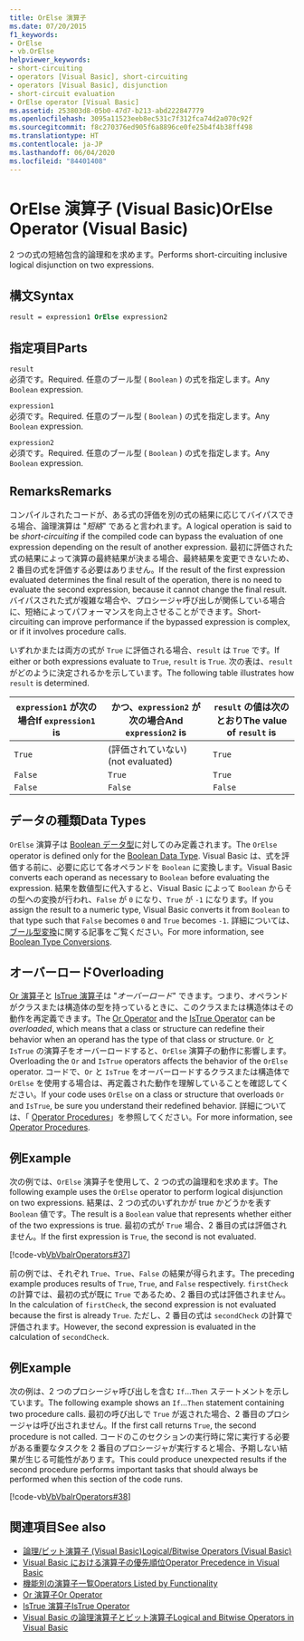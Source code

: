 ```yaml
---
title: OrElse 演算子
ms.date: 07/20/2015
f1_keywords:
- OrElse
- vb.OrElse
helpviewer_keywords:
- short-circuiting
- operators [Visual Basic], short-circuiting
- operators [Visual Basic], disjunction
- short-circuit evaluation
- OrElse operator [Visual Basic]
ms.assetid: 253803d8-05b0-47d7-b213-abd222847779
ms.openlocfilehash: 3095a11523eeb8ec531c7f312fca74d2a070c92f
ms.sourcegitcommit: f8c270376ed905f6a8896ce0fe25b4f4b38ff498
ms.translationtype: HT
ms.contentlocale: ja-JP
ms.lasthandoff: 06/04/2020
ms.locfileid: "84401408"
---
```

# <a name="orelse-operator-visual-basic"></a><span data-ttu-id="68ba6-102">OrElse 演算子 (Visual Basic)</span><span class="sxs-lookup"><span data-stu-id="68ba6-102">OrElse Operator (Visual Basic)</span></span>
<span data-ttu-id="68ba6-103">2 つの式の短絡包含的論理和を求めます。</span><span class="sxs-lookup"><span data-stu-id="68ba6-103">Performs short-circuiting inclusive logical disjunction on two expressions.</span></span>  
  
## <a name="syntax"></a><span data-ttu-id="68ba6-104">構文</span><span class="sxs-lookup"><span data-stu-id="68ba6-104">Syntax</span></span>  
  
```vb
result = expression1 OrElse expression2  
```  
  
## <a name="parts"></a><span data-ttu-id="68ba6-105">指定項目</span><span class="sxs-lookup"><span data-stu-id="68ba6-105">Parts</span></span>  
 `result`  
 <span data-ttu-id="68ba6-106">必須です。</span><span class="sxs-lookup"><span data-stu-id="68ba6-106">Required.</span></span> <span data-ttu-id="68ba6-107">任意のブール型 ( `Boolean` ) の式を指定します。</span><span class="sxs-lookup"><span data-stu-id="68ba6-107">Any `Boolean` expression.</span></span>  
  
 `expression1`  
 <span data-ttu-id="68ba6-108">必須です。</span><span class="sxs-lookup"><span data-stu-id="68ba6-108">Required.</span></span> <span data-ttu-id="68ba6-109">任意のブール型 ( `Boolean` ) の式を指定します。</span><span class="sxs-lookup"><span data-stu-id="68ba6-109">Any `Boolean` expression.</span></span>  
  
 `expression2`  
 <span data-ttu-id="68ba6-110">必須です。</span><span class="sxs-lookup"><span data-stu-id="68ba6-110">Required.</span></span> <span data-ttu-id="68ba6-111">任意のブール型 ( `Boolean` ) の式を指定します。</span><span class="sxs-lookup"><span data-stu-id="68ba6-111">Any `Boolean` expression.</span></span>  
  
## <a name="remarks"></a><span data-ttu-id="68ba6-112">Remarks</span><span class="sxs-lookup"><span data-stu-id="68ba6-112">Remarks</span></span>  
 <span data-ttu-id="68ba6-113">コンパイルされたコードが、ある式の評価を別の式の結果に応じてバイパスできる場合、論理演算は "*短絡*" であると言われます。</span><span class="sxs-lookup"><span data-stu-id="68ba6-113">A logical operation is said to be *short-circuiting* if the compiled code can bypass the evaluation of one expression depending on the result of another expression.</span></span> <span data-ttu-id="68ba6-114">最初に評価された式の結果によって演算の最終結果が決まる場合、最終結果を変更できないため、2 番目の式を評価する必要はありません。</span><span class="sxs-lookup"><span data-stu-id="68ba6-114">If the result of the first expression evaluated determines the final result of the operation, there is no need to evaluate the second expression, because it cannot change the final result.</span></span> <span data-ttu-id="68ba6-115">バイパスされた式が複雑な場合や、プロシージャ呼び出しが関係している場合に、短絡によってパフォーマンスを向上させることができます。</span><span class="sxs-lookup"><span data-stu-id="68ba6-115">Short-circuiting can improve performance if the bypassed expression is complex, or if it involves procedure calls.</span></span>  
  
 <span data-ttu-id="68ba6-116">いずれかまたは両方の式が `True` に評価される場合、`result` は `True` です。</span><span class="sxs-lookup"><span data-stu-id="68ba6-116">If either or both expressions evaluate to `True`, `result` is `True`.</span></span> <span data-ttu-id="68ba6-117">次の表は、`result` がどのように決定されるかを示しています。</span><span class="sxs-lookup"><span data-stu-id="68ba6-117">The following table illustrates how `result` is determined.</span></span>  
  
|<span data-ttu-id="68ba6-118">`expression1` が次の場合</span><span class="sxs-lookup"><span data-stu-id="68ba6-118">If `expression1` is</span></span>|<span data-ttu-id="68ba6-119">かつ、`expression2` が次の場合</span><span class="sxs-lookup"><span data-stu-id="68ba6-119">And `expression2` is</span></span>|<span data-ttu-id="68ba6-120">`result` の値は次のとおり</span><span class="sxs-lookup"><span data-stu-id="68ba6-120">The value of `result` is</span></span>|  
|-------------------------|--------------------------|------------------------------|  
|`True`|<span data-ttu-id="68ba6-121">(評価されていない)</span><span class="sxs-lookup"><span data-stu-id="68ba6-121">(not evaluated)</span></span>|`True`|  
|`False`|`True`|`True`|  
|`False`|`False`|`False`|  
  
## <a name="data-types"></a><span data-ttu-id="68ba6-122">データの種類</span><span class="sxs-lookup"><span data-stu-id="68ba6-122">Data Types</span></span>  
 <span data-ttu-id="68ba6-123">`OrElse` 演算子は [Boolean データ型](../data-types/boolean-data-type.md)に対してのみ定義されます。</span><span class="sxs-lookup"><span data-stu-id="68ba6-123">The `OrElse` operator is defined only for the [Boolean Data Type](../data-types/boolean-data-type.md).</span></span> <span data-ttu-id="68ba6-124">Visual Basic は、式を評価する前に、必要に応じて各オペランドを `Boolean` に変換します。</span><span class="sxs-lookup"><span data-stu-id="68ba6-124">Visual Basic converts each operand as necessary to `Boolean` before evaluating the expression.</span></span> <span data-ttu-id="68ba6-125">結果を数値型に代入すると、Visual Basic によって `Boolean` からその型への変換が行われ、`False` が `0` になり、`True` が `-1` になります。</span><span class="sxs-lookup"><span data-stu-id="68ba6-125">If you assign the result to a numeric type, Visual Basic converts it from `Boolean` to that type such that `False` becomes `0` and `True` becomes `-1`.</span></span>
<span data-ttu-id="68ba6-126">詳細については、[ブール型変換](../data-types/boolean-data-type.md#type-conversions)に関する記事をご覧ください。</span><span class="sxs-lookup"><span data-stu-id="68ba6-126">For more information, see [Boolean Type Conversions](../data-types/boolean-data-type.md#type-conversions).</span></span>
  
## <a name="overloading"></a><span data-ttu-id="68ba6-127">オーバーロード</span><span class="sxs-lookup"><span data-stu-id="68ba6-127">Overloading</span></span>  
 <span data-ttu-id="68ba6-128">[Or 演算子](or-operator.md)と [IsTrue 演算子](istrue-operator.md)は "*オーバーロード*" できます。つまり、オペランドがクラスまたは構造体の型を持っているときに、このクラスまたは構造体はその動作を再定義できます。</span><span class="sxs-lookup"><span data-stu-id="68ba6-128">The [Or Operator](or-operator.md) and the [IsTrue Operator](istrue-operator.md) can be *overloaded*, which means that a class or structure can redefine their behavior when an operand has the type of that class or structure.</span></span> <span data-ttu-id="68ba6-129">`Or` と `IsTrue` の演算子をオーバーロードすると、`OrElse` 演算子の動作に影響します。</span><span class="sxs-lookup"><span data-stu-id="68ba6-129">Overloading the `Or` and `IsTrue` operators affects the behavior of the `OrElse` operator.</span></span> <span data-ttu-id="68ba6-130">コードで、`Or` と `IsTrue` をオーバーロードするクラスまたは構造体で `OrElse` を使用する場合は、再定義された動作を理解していることを確認してください。</span><span class="sxs-lookup"><span data-stu-id="68ba6-130">If your code uses `OrElse` on a class or structure that overloads `Or` and `IsTrue`, be sure you understand their redefined behavior.</span></span> <span data-ttu-id="68ba6-131">詳細については、「 [Operator Procedures](../../programming-guide/language-features/procedures/operator-procedures.md)」を参照してください。</span><span class="sxs-lookup"><span data-stu-id="68ba6-131">For more information, see [Operator Procedures](../../programming-guide/language-features/procedures/operator-procedures.md).</span></span>  
  
## <a name="example"></a><span data-ttu-id="68ba6-132">例</span><span class="sxs-lookup"><span data-stu-id="68ba6-132">Example</span></span>  
 <span data-ttu-id="68ba6-133">次の例では、`OrElse` 演算子を使用して、2 つの式の論理和を求めます。</span><span class="sxs-lookup"><span data-stu-id="68ba6-133">The following example uses the `OrElse` operator to perform logical disjunction on two expressions.</span></span> <span data-ttu-id="68ba6-134">結果は、2 つの式のいずれかが true かどうかを表す `Boolean` 値です。</span><span class="sxs-lookup"><span data-stu-id="68ba6-134">The result is a `Boolean` value that represents whether either of the two expressions is true.</span></span> <span data-ttu-id="68ba6-135">最初の式が `True` 場合、2 番目の式は評価されません。</span><span class="sxs-lookup"><span data-stu-id="68ba6-135">If the first expression is `True`, the second is not evaluated.</span></span>  
  
 [!code-vb[VbVbalrOperators#37](~/samples/snippets/visualbasic/VS_Snippets_VBCSharp/VbVbalrOperators/VB/Class1.vb#37)]  
  
 <span data-ttu-id="68ba6-136">前の例では、それぞれ `True`、`True`、`False` の結果が得られます。</span><span class="sxs-lookup"><span data-stu-id="68ba6-136">The preceding example produces results of `True`, `True`, and `False` respectively.</span></span> <span data-ttu-id="68ba6-137">`firstCheck` の計算では、最初の式が既に `True` であるため、2 番目の式は評価されません。</span><span class="sxs-lookup"><span data-stu-id="68ba6-137">In the calculation of `firstCheck`, the second expression is not evaluated because the first is already `True`.</span></span> <span data-ttu-id="68ba6-138">ただし、2 番目の式は `secondCheck` の計算で評価されます。</span><span class="sxs-lookup"><span data-stu-id="68ba6-138">However, the second expression is evaluated in the calculation of `secondCheck`.</span></span>  
  
## <a name="example"></a><span data-ttu-id="68ba6-139">例</span><span class="sxs-lookup"><span data-stu-id="68ba6-139">Example</span></span>  
 <span data-ttu-id="68ba6-140">次の例は、2 つのプロシージャ呼び出しを含む `If`...`Then` ステートメントを示しています。</span><span class="sxs-lookup"><span data-stu-id="68ba6-140">The following example shows an `If`...`Then` statement containing two procedure calls.</span></span> <span data-ttu-id="68ba6-141">最初の呼び出しで `True` が返された場合、2 番目のプロシージャは呼び出されません。</span><span class="sxs-lookup"><span data-stu-id="68ba6-141">If the first call returns `True`, the second procedure is not called.</span></span> <span data-ttu-id="68ba6-142">コードのこのセクションの実行時に常に実行する必要がある重要なタスクを 2 番目のプロシージャが実行すると場合、予期しない結果が生じる可能性があります。</span><span class="sxs-lookup"><span data-stu-id="68ba6-142">This could produce unexpected results if the second procedure performs important tasks that should always be performed when this section of the code runs.</span></span>  
  
 [!code-vb[VbVbalrOperators#38](~/samples/snippets/visualbasic/VS_Snippets_VBCSharp/VbVbalrOperators/VB/Class1.vb#38)]  
  
## <a name="see-also"></a><span data-ttu-id="68ba6-143">関連項目</span><span class="sxs-lookup"><span data-stu-id="68ba6-143">See also</span></span>

- [<span data-ttu-id="68ba6-144">論理/ビット演算子 (Visual Basic)</span><span class="sxs-lookup"><span data-stu-id="68ba6-144">Logical/Bitwise Operators (Visual Basic)</span></span>](logical-bitwise-operators.md)
- [<span data-ttu-id="68ba6-145">Visual Basic における演算子の優先順位</span><span class="sxs-lookup"><span data-stu-id="68ba6-145">Operator Precedence in Visual Basic</span></span>](operator-precedence.md)
- [<span data-ttu-id="68ba6-146">機能別の演算子一覧</span><span class="sxs-lookup"><span data-stu-id="68ba6-146">Operators Listed by Functionality</span></span>](operators-listed-by-functionality.md)
- [<span data-ttu-id="68ba6-147">Or 演算子</span><span class="sxs-lookup"><span data-stu-id="68ba6-147">Or Operator</span></span>](or-operator.md)
- [<span data-ttu-id="68ba6-148">IsTrue 演算子</span><span class="sxs-lookup"><span data-stu-id="68ba6-148">IsTrue Operator</span></span>](istrue-operator.md)
- [<span data-ttu-id="68ba6-149">Visual Basic の論理演算子とビット演算子</span><span class="sxs-lookup"><span data-stu-id="68ba6-149">Logical and Bitwise Operators in Visual Basic</span></span>](../../programming-guide/language-features/operators-and-expressions/logical-and-bitwise-operators.md)
